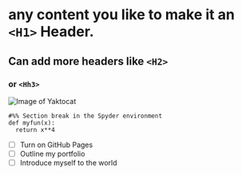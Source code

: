 # any content you like to make it an `<H1>` Header.
## Can add more headers like `<H2>`
### or `<Hh3>`

![Image of Yaktocat](https://octodex.github.com/images/yaktocat.png)

```
#%% Section break in the Spyder environment
def myfun(x):
  return x**4
```

- [ ] Turn on GitHub Pages
- [ ] Outline my portfolio
- [ ] Introduce myself to the world
